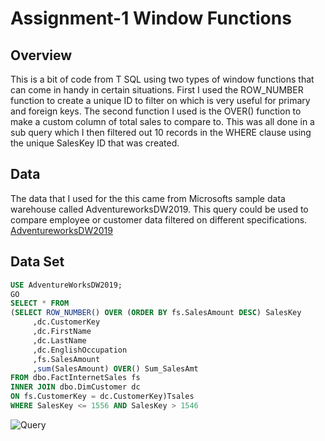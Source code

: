 # Assignment-1 Window Functions
## Overview
 This is a bit of code from T SQL using two types of window functions that can come in handy in certain situations. 
 First I used the ROW_NUMBER function to create a unique ID to filter on which is very useful for primary and foreign keys.
 The second function I used is the OVER() function to make a custom column of total sales to compare to. This was all done 
 in a sub query which I then filtered out 10 records in the WHERE clause using the unique SalesKey ID that was created. 
 ## Data
 The data that I used for the this came from Microsofts sample data warehouse called AdventureworksDW2019.
 This query could be used to compare employee or customer data filtered on different specifications. [AdventureworksDW2019](https://github.com/Microsoft/sql-server-samples/releases/download/adventureworks/AdventureWorksDW2019.bak)
 ## Data Set
 ```sql 
 USE AdventureWorksDW2019;
 GO
SELECT * FROM
(SELECT ROW_NUMBER() OVER (ORDER BY fs.SalesAmount DESC) SalesKey
      ,dc.CustomerKey
      ,dc.FirstName
      ,dc.LastName
	  ,dc.EnglishOccupation
	  ,fs.SalesAmount
	  ,sum(SalesAmount) OVER() Sum_SalesAmt
FROM dbo.FactInternetSales fs
INNER JOIN dbo.DimCustomer dc
 ON fs.CustomerKey = dc.CustomerKey)Tsales
WHERE SalesKey <= 1556 AND SalesKey > 1546 
 ```

![Query](C:\Users\lukem\OneDrive\Pictures\window.jpg)









